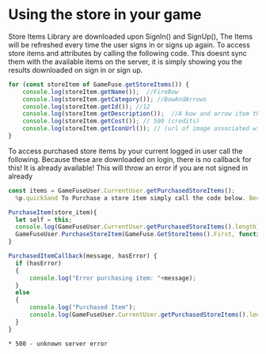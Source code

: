 # Using the store in your game

Store Items Library are downloaded upon SignIn() and SignUp(), The Items will be refreshed every time the user signs in or signs up again. To access store items and attributes by calling the following code. This doesnt sync them with the available items on the server, it is simply showing you the results downloaded on sign in or sign up.

```jsx
for (const storeItem of GameFuse.getStoreItems()) {
    console.log(storeItem.getName());  //FireBow
    console.log(storeItem.getCategory()); //BowAndArrows
    console.log(storeItem.getId()); //12
    console.log(storeItem.getDescription());  //A bow and arrow item that shoots fire arrows
    console.log(storeItem.getCost()); // 500 (credits)
    console.log(storeItem.getIconUrl()); // (url of image associated with the store item)
}

```

To access purchased store items by your current logged in user call the following. Because these are downloaded on login, there is no callback for this! It is already available! This will throw an error if you are not signed in already

```jsx
const items = GameFuseUser.CurrentUser.getPurchasedStoreItems();
  %p.quickSand To Purchase a store item simply call the code below. Because this function talks to the server, it will require a callback. If the user doesnt have enough credits on their account (see next section), the purchase will fail This function will refresh the GameFuseUser.CurrentUser.purchasedStoreItems List with the new item

```

```jsx
PurchaseItem(store_item){
  let self = this;
  console.log(GameFuseUser.CurrentUser.getPurchasedStoreItems().length); // Prints 0
  GameFuseUser.PurchaseStoreItem(GameFuse.GetStoreItems().First, function(message,hasError){self.PurchasedItemCallback(message,hasError)})
}

PurchasedItemCallback(message, hasError) {
  if (hasError)
  {
      console.log("Error purchasing item: "+message);
  }
  else
  {
      console.log("Purchased Item");
      console.log(GameFuseUser.CurrentUser.getPurchasedStoreItems().length); // Prints 1
  }
}

```

```
* 500 - unknown server error
```